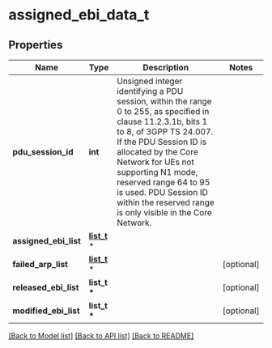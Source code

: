 # assigned_ebi_data_t

## Properties
Name | Type | Description | Notes
------------ | ------------- | ------------- | -------------
**pdu_session_id** | **int** | Unsigned integer identifying a PDU session, within the range 0 to 255, as specified in  clause 11.2.3.1b, bits 1 to 8, of 3GPP TS 24.007. If the PDU Session ID is allocated by the  Core Network for UEs not supporting N1 mode, reserved range 64 to 95 is used. PDU Session ID  within the reserved range is only visible in the Core Network.   | 
**assigned_ebi_list** | [**list_t**](ebi_arp_mapping.md) \* |  | 
**failed_arp_list** | [**list_t**](arp.md) \* |  | [optional] 
**released_ebi_list** | **list_t \*** |  | [optional] 
**modified_ebi_list** | **list_t \*** |  | [optional] 

[[Back to Model list]](../README.md#documentation-for-models) [[Back to API list]](../README.md#documentation-for-api-endpoints) [[Back to README]](../README.md)


